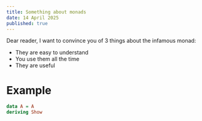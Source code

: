 ```yaml
---
title: Something about monads
date: 14 April 2025
published: true
---
```


Dear reader, I want to convince you of 3 things about the infamous monad:

- They are easy to understand
- You use them all the time
- They are useful

# Example

```haskell
data A = A
deriving Show
```
